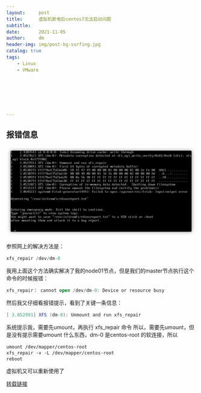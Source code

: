 ```yaml
---
layout:     post
title:      虚拟机断电后centos7无法启动问题
subtitle:   
date:       2021-11-05
author:     dm
header-img: img/post-bg-surfing.jpg
catalog: true
tags:
    - Linux
    - VMware






---
```


## 报错信息

![虚拟机断电后异常](https://raw.githubusercontent.com/DongMing0103/MarkdownCloudImage/master/data/%E8%99%9A%E6%8B%9F%E6%9C%BAcentos7%E6%96%AD%E7%82%B9%E5%90%8E%E6%8A%A5%E9%94%99.jpg)

参照网上的解决方法是：

```kotlin
xfs_repair /dev/dm-0
```

我用上面这个方法确实解决了我的node01节点，但是我们的master节点执行这个命令的时候报错：

```kotlin
xfs_repair： cannot open /dev/dm-0: Device or resource busy
```

然后我又仔细看报错提示，看到了关键一条信息：

```csharp
[ 3.852991] XFS (dm-0): Unmount and run xfs_repair
```

系统提示我，需要先umount，再执行 xfs_repair 命令
 所以，需要先umount，但是没有提示需要umount 什么东西，dm-0 是centos-root 的软连接，所以

```shell
umount /dev/mapper/centos-root
xfs_repair -v -L /dev/mapper/centos-root
reboot
```

虚拟机又可以重新使用了

[转载链接](https://www.jianshu.com/p/4b88b8e95690)

